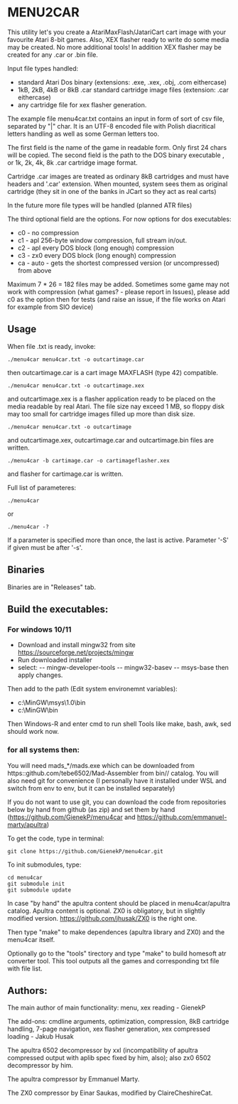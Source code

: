 # MENU2CAR

This utility let's you create a AtariMaxFlash/JatariCart cart image with your favourite Atari 8-bit games.
Also, XEX flasher ready to write do some media may be created. No more additional tools!
In addition XEX flasher may be created for any .car or .bin file.

Input file types handled:
- standard Atari Dos binary (extensions: .exe, .xex, .obj, .com eithercase)
- 1kB, 2kB, 4kB or 8kB .car standard cartridge image files (extension: .car eithercase)
- any cartridge file for xex flasher generation.

The example file menu4car.txt contains an input in form of sort of csv file, separated by "|" char. It is an UTF-8 encoded file with Polish diacritical letters handling as well as some German letters too.

The first field is the name of the game in readable form. Only first 24 chars will be copied.
The second field is the path to the DOS binary executable , or 1k, 2k, 4k, 8k .car cartridge image format.

Cartridge .car images are treated as ordinary 8kB cartridges and must have headers and '.car' extension. When mounted, system sees them as original cartridge (they sit in one of the banks in JCart so they act as real carts)


In the future more file types will be handled (planned ATR files)

The third optional field are the options. For now options for dos executables:
* c0 - no compression
* c1 - apl 256-byte window compression, full stream in/out.
* c2 - apl every DOS block (long enough) compression
* c3 - zx0 every DOS block (long enough) compression
* ca - auto - gets the shortest compressed version (or uncompressed) from above

Maximum 7 * 26 = 182 files may be added. Sometimes some game may not work with compression (what games? - please report in Issues), please add c0 as the option then for tests (and raise an issue, if the file works on Atari for example from SIO device)

## Usage

When file .txt is ready, invoke:

    ./menu4car menu4car.txt -o outcartimage.car

then outcartimage.car is a cart image MAXFLASH (type 42) compatible.

    ./menu4car menu4car.txt -o outcartimage.xex

and outcartimage.xex is a flasher application ready to be placed on the media readable by real Atari. The file size nay exceed 1 MB, so floppy disk may too small for cartridge images filled up more than disk size.

    ./menu4car menu4car.txt -o outcartimage

and outcartimage.xex, outcartimage.car and outcartimage.bin files are written.

    ./menu4car -b cartimage.car -o cartimageflasher.xex

and flasher for cartimage.car is written.


Full list of parameteres:

    ./menu4car

or

    ./menu4car -?

If a parameter is specified more than once, the last is active. Parameter '-S' if given must be after '-s'.

## Binaries

Binaries are in "Releases" tab.

## Build the executables:

### For windows 10/11

 - Download and install mingw32 from site https://sourceforge.net/projects/mingw
 - Run downloaded installer
 - select:
 -- mingw-developer-tools
 -- mingw32-basev
 -- msys-base
   then apply changes.

Then add to the path (Edit system environemnt variables):
 - c:\MinGW\msys\1.0\bin
 - c:\MinGW\bin

Then Windows-R and enter cmd to run shell
Tools like make, bash, awk, sed should work now.

### for all systems then:

You will need mads_*/mads.exe which can be downloaded from https::github.com/tebe6502/Mad-Assembler from bin/<SO>/ catalog.
You will also need git for convenience (I personally have it installed under WSL and switch from env to env, but it can be installed separately)

If you do not want to use git, you can download the code from repositories below by hand from github (as zip) and set them by hand (https://github.com/GienekP/menu4car and https://github.com/emmanuel-marty/apultra)

To get the code, type in terminal:

    git clone https://github.com/GienekP/menu4car.git

To init submodules, type:

    cd menu4car
    git submodule init
    git submodule update
    
In case "by hand" the apultra content should be placed in menu4car/apultra catalog. Apultra content is optional. ZX0 is obligatory, but in slightly modified version. https://github.com/jhusak/ZX0 is the right one.

Then type "make" to make dependences (apultra library and ZX0) and the menu4car itself.

Optionally go to the "tools" tirectory and type "make" to build homesoft atr converter tool. This tool outputs all the games and corresponding txt file with file list.

## Authors:

The main author of main functionality: menu, xex reading - GienekP

The add-ons: cmdline arguments, optimization, compression, 8kB cartridge handling, 7-page navigation, xex flasher generation, xex compressed loading - Jakub Husak

The apultra 6502 decompressor by xxl (incompatibility of apultra compressed output with aplib spec fixed by him, also); also zx0 6502 decompressor by him.

The apultra compressor by Emmanuel Marty.

The ZX0 compressor by Einar Saukas, modified by ClaireCheshireCat.
